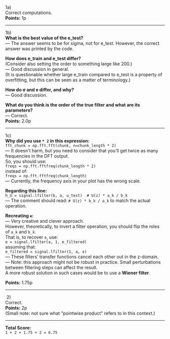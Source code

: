 1a)  
Correct computations.  
**Points:** 1p

---

1b)  
**What is the best value of the e_test?**  
  — The answer seems to be for sigma, not for e_test. However, the correct answer was printed by the code.

**How does e_train and e_test differ?**  
  (Consider also setting the order to something large like 200.)  
  — Good discussion in general.  
  (It is questionable whether large e_train compared to e_test is a property of overfitting, but this can be seen as a matter of terminology.)

**How do σ and e differ, and why?**  
  — Good discussion.

**What do you think is the order of the true filter and what are its parameters?**  
  — Correct.  
**Points:** 2.0p

---

1c)  
**Why did you use `* 2` in this expression:**  
  `fft_chunk = np.fft.fft(chunk, n=chunk_length * 2)`  
  — It doesn't harm, but you need to consider that you'll get twice as many frequencies in the DFT output.  
  So, you should use:  
  `freqs = np.fft.fftfreq(chunk_length * 2)`  
  instead of:  
  `freqs = np.fft.fftfreq(chunk_length)`  
  — Currently, the frequency axis in your plot has the wrong scale.

**Regarding this line:**  
  `h_U = signal.lfilter(b, a, u_test)  # U(z) * a_k / b_k`  
  — The comment should read: `# U(z) * b_k / a_k` to match the actual operation.

**Recreating `e`:**  
  — Very creative and clever approach.  
  However, theoretically, to invert a filter operation, you should flip the roles of `a_k` and `b_k`.  
  That is, to recover `e`, use:  
  `e = signal.lfilter(a, 1, e_filtered)`  
  assuming that:  
  `e_filtered = signal.lfilter(1, a, e)`  
  — These filters’ transfer functions cancel each other out in the z-domain.  
  — Note: this approach might not be robust in practice. Small perturbations between filtering steps can affect the result.  
  A more robust solution in such cases would be to use a **Wiener filter**.

**Points:** 1.75p

---

&nbsp;2)  
Correct.  
**Points:** 2p  
(Small note: not sure what "pointwise product" refers to in this context.)

---

**Total Score:**  
`1 + 2 + 1.75 + 2 = 6.75`

